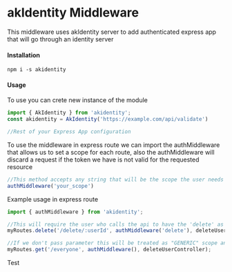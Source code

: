 # akIdentity Middleware

This middleware uses akIdentity server to add authenticated express app that will go through an identity server

#### Installation

```
npm i -s akidentity
```
#### Usage

To use you can crete new instance of the module

```typescript
import { AkIdentity } from 'akidentity';
const akidentity = AkIdentity('https://example.com/api/validate') 

//Rest of your Express App configuration
```

To use the middleware in express route we can import the authMiddleware that allows us to set a scope for each route,
also the authMiddleware will discard a request if the token we have is not valid for the requested resource

```typescript
//This method accepts any string that will be the scope the user needs in order to access that route
authMiddleware('your_scope')
```

Example usage in express route

```typescript
import { authMiddleware } from 'akidentity';

//This will require the user who calls the api to have the 'delete' as scope in order to be able to do that action
myRoutes.delete('/delete/:userId', authMiddleware('delete'), deleteUserController);

//If we don't pass parameter this will be treated as "GENERIC" scope and everyone who has a valid token can access this
myRoutes.get('/everyone', authMiddleware(), deleteUserController);
```

Test
